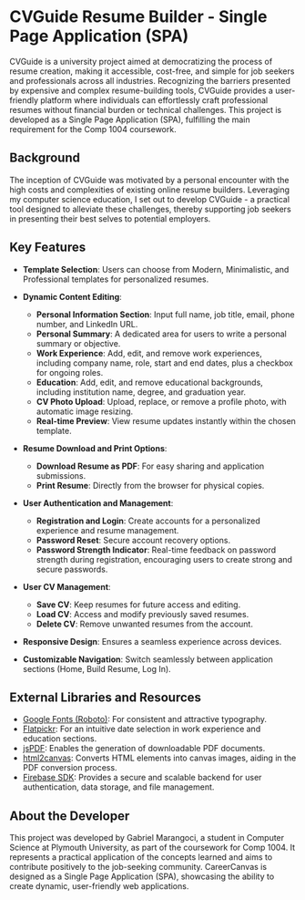 # CVGuide Resume Builder - Single Page Application (SPA)

CVGuide is a university project aimed at democratizing the process of resume creation, making it accessible, cost-free, and simple for job seekers and professionals across all industries. Recognizing the barriers presented by expensive and complex resume-building tools, CVGuide provides a user-friendly platform where individuals can effortlessly craft professional resumes without financial burden or technical challenges. This project is developed as a Single Page Application (SPA), fulfilling the main requirement for the Comp 1004 coursework.

## Background

The inception of CVGuide was motivated by a personal encounter with the high costs and complexities of existing online resume builders. Leveraging my computer science education, I set out to develop CVGuide - a practical tool designed to alleviate these challenges, thereby supporting job seekers in presenting their best selves to potential employers.

## Key Features

- **Template Selection**: Users can choose from Modern, Minimalistic, and Professional templates for personalized resumes.

- **Dynamic Content Editing**:
  - **Personal Information Section**: Input full name, job title, email, phone number, and LinkedIn URL.
  - **Personal Summary**: A dedicated area for users to write a personal summary or objective.
  - **Work Experience**: Add, edit, and remove work experiences, including company name, role, start and end dates, plus a checkbox for ongoing roles.
  - **Education**: Add, edit, and remove educational backgrounds, including institution name, degree, and graduation year.
  - **CV Photo Upload**: Upload, replace, or remove a profile photo, with automatic image resizing.
  - **Real-time Preview**: View resume updates instantly within the chosen template.

- **Resume Download and Print Options**:
  - **Download Resume as PDF**: For easy sharing and application submissions.
  - **Print Resume**: Directly from the browser for physical copies.

- **User Authentication and Management**:
  - **Registration and Login**: Create accounts for a personalized experience and resume management.
  - **Password Reset**: Secure account recovery options.
  - **Password Strength Indicator**: Real-time feedback on password strength during registration, encouraging users to create strong and secure passwords.

- **User CV Management**:
  - **Save CV**: Keep resumes for future access and editing.
  - **Load CV**: Access and modify previously saved resumes.
  - **Delete CV**: Remove unwanted resumes from the account.

- **Responsive Design**: Ensures a seamless experience across devices.

- **Customizable Navigation**: Switch seamlessly between application sections (Home, Build Resume, Log In).

## External Libraries and Resources

- [Google Fonts (Roboto)](https://fonts.google.com/specimen/Roboto): For consistent and attractive typography.
- [Flatpickr](https://flatpickr.js.org/): For an intuitive date selection in work experience and education sections.
- [jsPDF](https://github.com/MrRio/jsPDF): Enables the generation of downloadable PDF documents.
- [html2canvas](https://html2canvas.hertzen.com/): Converts HTML elements into canvas images, aiding in the PDF conversion process.
- [Firebase SDK](https://firebase.google.com/): Provides a secure and scalable backend for user authentication, data storage, and file management.

## About the Developer

This project was developed by Gabriel Marangoci, a student in Computer Science at Plymouth University, as part of the coursework for Comp 1004. It represents a practical application of the concepts learned and aims to contribute positively to the job-seeking community. CareerCanvas is designed as a Single Page Application (SPA), showcasing the ability to create dynamic, user-friendly web applications.
